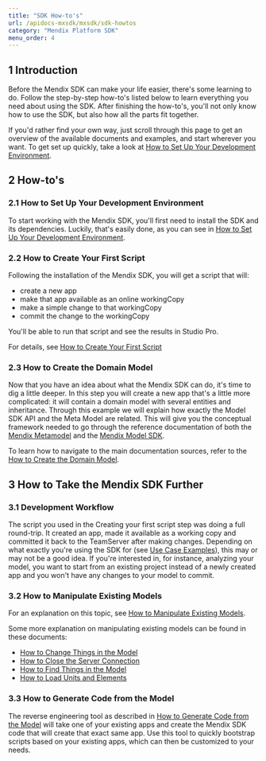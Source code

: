 ```yaml
---
title: "SDK How-to's"
url: /apidocs-mxsdk/mxsdk/sdk-howtos
category: "Mendix Platform SDK"
menu_order: 4
---
```


## 1 Introduction

Before the Mendix SDK can make your life easier, there's some learning to do. Follow the step-by-step how-to's listed below to learn everything you need about using the SDK. After finishing the how-to's, you'll not only know how to use the SDK, but also how all the parts fit together.

If you'd rather find your own way, just scroll through this page to get an overview of the available documents and examples, and start wherever you want. To get set up quickly, take a look at [How to Set Up Your Development Environment](setting-up-your-development-environment).

## 2 How-to's

### 2.1 How to Set Up Your Development Environment

To start working with the Mendix SDK, you'll first need to install the SDK and its dependencies. Luckily, that's easily done, as you can see in [How to Set Up Your Development Environment](setting-up-your-development-environment).

### 2.2 How to Create Your First Script

Following the installation of the Mendix SDK, you will get a script that will:

*   create a new app
*   make that app available as an online workingCopy
*   make a simple change to that workingCopy
*   commit the change to the workingCopy

You'll be able to run that script and see the results in Studio Pro.

For details, see [How to Create Your First Script](creating-your-first-script)

### 2.3 How to Create the Domain Model

Now that you have an idea about what the Mendix SDK can do, it's time to dig a little deeper. In this step you will create a new app that's a little more complicated: it will contain a domain model with several entities and inheritance. Through this example we will explain how exactly the Model SDK API and the Meta Model are related. This will give you the conceptual framework needed to go through the reference documentation of both the [Mendix Metamodel](sdk-refguide) and the [Mendix Model SDK](https://apidocs.rnd.mendix.com/modelsdk/latest/index.html).

To learn how to navigate to the main documentation sources, refer to the [How to Create the Domain Model](creating-the-domain-model).

## 3 How to Take the Mendix SDK Further

### 3.1 Development Workflow

The script you used in the Creating your first script step was doing a full round-trip. It created an app, made it available as a working copy and committed it back to the TeamServer after making changes. Depending on what exactly you're using the SDK for (see [Use Case Examples](sdk-use-cases)), this may or may not be a good idea. If you're interested in, for instance, analyzing your model, you want to start from an existing project instead of a newly created app and you won't have any changes to your model to commit.

### 3.2 How to Manipulate Existing Models

For an explanation on this topic, see [How to Manipulate Existing Models](manipulating-existing-models).

Some more explanation on manipulating existing models can be found in these documents:

*   [How to Change Things in the Model](changing-things-in-the-model)
*   [How to Close the Server Connection](closing-the-server-connection)
*   [How to Find Things in the Model](finding-things-in-the-model)
*   [How to Load Units and Elements](loading-units-and-elements)

### 3.3 How to Generate Code from the Model

The reverse engineering tool as described in [How to Generate Code from the Model](generating-code-from-the-model) will take one of your existing apps and create the Mendix SDK code that will create that exact same app. Use this tool to quickly bootstrap scripts based on your existing apps, which can then be customized to your needs.
